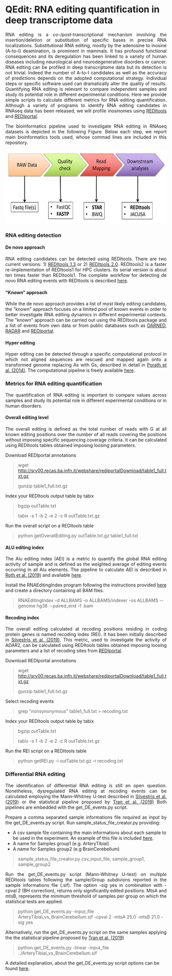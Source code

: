 <html xmlns="http://www.w3.org/1999/xhtml">
  <head>
    <meta http-equiv="Content-Type" content="text/html; charset=utf-8" />  
  </head>
  <body>
<div>
<h1>QEdit: RNA editing quantification in deep transcriptome data</h1>
</div> 
<p align="justify">
RNA editing is a co-/post-transcriptional mechanism involving the insertion/deletion or substitution of specific bases in precise RNA localizations. Substitutional RNA editing, mostly by the adenosine to inosine (A-to-I) deamination, is prominent in mammals.
It has profound functional consequences and its deregulation has been linked to a variety of human diseases including neurological and neurodegenerative disorders or cancer.
RNA editing can be profiled in deep transcriptome data but its detection is not trivial. Indeed the number of A-to-I candidates as well as the accuracy of predictions depends on the adopted computational strategy. Individual steps or specific software used can dramatically alter the quality of results.
Quantifying RNA editing is relevant to compare independent samples and study its potential role in different experimental conditions.
Here we provide simple scripts to calculate different metrics for RNA editing quantification.
Although a variety of programs to identify RNA editing candidates in RNAseq data has been released, we will profile inosinomes using <a href="https://github.com/BioinfoUNIBA/REDItools">REDItools</a> and <a href="http://srv00.recas.ba.infn.it/atlas/index.html">REDIportal</a>.
</p>
<p align="justify">The bioinformatics pipeline used to investigate RNA editing in RNAseq datasets is depicted in the following Figure. Below each step, we report main bioinformatics tools used, whose commad lines are included in this repository.
</p>  
<div align="center"><img src="fig1_qedit.jpg" height="231" width="600"></div>
<h3>RNA editing detection</h3>
<h4>De novo approach</h4>
<p align="justify">
RNA editing candidates can be detected using REDItools. There are two current versions: 1) <a href="https://github.com/BioinfoUNIBA/REDItools">REDItools 1.3</a> or 2) <a href="https://github.com/BioinfoUNIBA/REDItools2">REDItools 2.0</a>.
REDItools2 is a faster re-implementation of REDItools1 for HPC clusters. Its serial version is about ten times faster than REDItools1.
The complete workflow for detecting de novo RNA editing events with REDItools is described <a href="https://github.com/BioinfoUNIBA/REDItools#Nature%20Protocol%20scripts">here</a>.
</p>
<h4>“Known” approach</h4>
<p align="justify">While the de novo approach provides a list of most likely editing candidates, the "known" approach focuses on a limited pool of known events in order to better investigate RNA editing dynamics in different experimental contexts. The "known" approach can be carried out using the REDItools package and a list of events from own data or from public databases such as <a href="https://darned.ucc.ie/">DARNED</a>, <a href="http://rnaedit.com/">RADAR</a> and <a href="http://srv00.recas.ba.infn.it/atlas/index.html">REDIportal</a>.</p>

<h4>Hyper editing</h4>
<p align="justify">Hyper editing can be detected through a specific computational protocol in which not aligned sequences are rescued and mapped again onto a transformed genome replacing As with Gs, described in detail in <a href="https://www.ncbi.nlm.nih.gov/pubmed/25158696">Porath et al. (2014)</a>. The computational pipeline is freely available <a href="https://github.com/hagitpt/Hyper-editing">here</a>.

<h3>Metrics for RNA editing quantification</h3>
<p align="justify">The quantification of RNA editing is important to compare values across samples and study its potential role in different experimental conditions or in human disorders.</p>

<h4>Overall editing level</h4>
<p align="justify">The overall editing is defined as the total number of reads with G at all known editing positions over the number of all reads covering the positions without imposing specific sequencing coverage criteria. It can be calculated using REDItools tables obtained imposing loosing parameters.</p>

Download REDIportal annotations
>
> wget http://srv00.recas.ba.infn.it/webshare/rediportalDownload/table1_full.txt.gz
>
> gunzip table1_full.txt.gz
>
Index your REDItools output table by tabix
>
> bgzip outTable.txt
>
> tabix -s 1 -b 2 -e 2 -c R outTable.txt.gz
>
Run the overall script on a REDItools table
>
> python getOverallEditing.py outTable.txt.gz table1_full.txt

<h4>ALU editing index</h4>
<p align="justify">The Alu editing index (AEI) is a metric to quantify the global RNA editing activity of sample and is defined as the weighted average of editing events occurring in all Alu elements. The pipeline to calculate AEI is described in <a href="https://www.ncbi.nlm.nih.gov/pubmed/31636457">Roth et al. (2019)</a> and available <a href="https://github.com/a2iEditing/RNAEditingIndexer">here</a>.</p>

Install the RNAEditingIndex program following the instructions provided <a href="https://github.com/a2iEditing/RNAEditingIndexer">here</a> and create a directory containing all BAM files.
>
> RNAEditingIndex -d ALLBAMS -o ALLBAMS/indexer -os ALLBAMS --genome hg38 --paired_end -f .bam

<h4>Recoding index</h4>
<p align="justify">The overall editing calculated at recoding positions residing in coding protein genes is named recoding index (REI). It has been initially described in <a href="https://www.ncbi.nlm.nih.gov/pubmed/30760294">Silvestris et al. (2019)</a>. This metric, used to investigate the activity of ADAR2, can be calculated using REDItools tables obtained imposing loosing parameters and a list of recoding sites from <a href="http://srv00.recas.ba.infn.it/atlas/index.html">REDIportal</a>.</p>

Download REDIportal annotations
>
> wget http://srv00.recas.ba.infn.it/webshare/rediportalDownload/table1_full.txt.gz
>
> gunzip table1_full.txt.gz
>
Select recoding events
>
> grep "nonsynonymous" table1_full.txt > recoding.txt
>
Index your REDItools output table by tabix
>
> bgzip outTable.txt
>
> tabix -s 1 -b 2 -e 2 -c R outTable.txt.gz
>
Run the REI script on a REDItools table
>
> python getREI.py -i outTable.txt.gz -r recoding.txt

<h3>Differential RNA editing</h3>
<p align="justify">The identification of differential RNA editing is still an open question. Nonetheless, dysregulated RNA editing at recoding events can be calculated employing the Mann-Whitney U-test described in <a href="https://www.ncbi.nlm.nih.gov/pubmed/30760294">Silvestris et al. (2019)</a> or the statistical pipeline proposed by <a href="https://www.ncbi.nlm.nih.gov/pubmed/30559470">Tran et al. (2019)</a> 
Both pipelines are embedded with the get_DE_events.py script.</p>

<p align="justify"> Prepare a comma separated sample informations file required as input by the get_DE_events.py script.
Run sample_status_file_creator.py providing:
<ul>
  <li>A csv sample file containing the main informations about each sample to be used in the experiment. 
    An example of this file is included <a href="">here</a>.</li>
  <li>A name for Samples group1 (e.g. ArteryTibial) </li>
  <li>A name for Samples group2 (e.g BrainCerebellum) </li>
</ul>
</p> 

> sample_status_file_creator.py csv_input_file, sample_group1, sample_group2 

<p align="justify">Run the get_DE_events.py script (Mann-Whitney U-test) on multiple REDItools tables following the sample/Group subdivions reported in the sample informations file (.sif). The option -sig yes in combination with -cpval 2 (BH correction), returns only significantly edited positions. MtsA and mtsB, represents the minimum threshold of samples per group on which the statistical tests are applied.</p>

> python get_DE_events.py -input_file ArteryTibial_vs_BrainCerebellum.sif  -cpval 2  -mtsA 25.0 -mtsB 21.0 -sig yes

Alternatively, run the get_DE_events.py script on the same samples applying the the statistical pipeline proposed by <a href="https://www.ncbi.nlm.nih.gov/pubmed/30559470">Tran et al. (2019)</a> 

> python get_DE_events.py -linear -input_file ../ArteryTibial_vs_BrainCerebellum.sif  

A detailed explanation, about the get_DE_events.py script options can be found <a href="https://github.com/BioinfoUNIBA/QEdit/blob/master/scripts/README.md"> here</a>.

</body>
</html>
